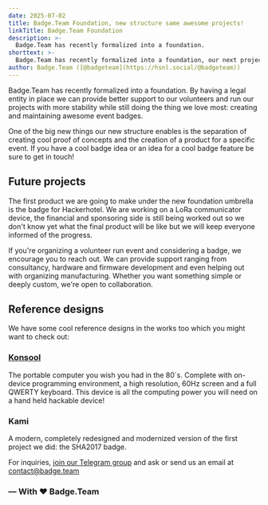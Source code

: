 ```yaml
---
date: 2025-07-02
title: Badge.Team Foundation, new structure same awesome projects!
linkTitle: Badge.Team Foundation
description: >-
  Badge.Team has recently formalized into a foundation. 
shorttext: >-
  Badge.Team has recently formalized into a foundation, our next project and news on the reference designs we are working on.
author: Badge.Team ([@badgeteam](https://hsnl.social/@badgeteam))
---
```


Badge.Team has recently formalized into a foundation. By having a legal entity in place we can provide better support to our volunteers and run our projects with more stability while still doing the thing we love most: creating and maintaining awesome event badges. 

One of the big new things our new structure enables is the separation of creating cool proof of concepts and the creation of a product for a specific event. If you have a cool badge idea or an idea for a cool badge feature be sure to get in touch!

## Future projects

The first product we are going to make under the new foundation umbrella is the badge for Hackerhotel. We are working on a LoRa communicator device, the financial and sponsoring side is still being worked out so we don't know yet what the final product will be like but we will keep everyone informed of the progress.

If you're organizing a volunteer run event and considering a badge, we encourage you to reach out. We can provide support ranging from consultancy, hardware and firmware development and even helping out with organizing manufacturing. Whether you want something simple or deeply custom, we're open to collaboration.

## Reference designs

We have some cool reference designs in the works too which you might want to check out:

### [Konsool](/docs/badges/konsool/)
The portable computer you wish you had in the 80\`s. Complete with on-device programming environment, a high resolution, 60Hz screen and a full QWERTY keyboard. This device is all the computing power you will need on a hand held hackable device!

### Kami
A modern, completely redesigned and modernized version of the first project we did: the SHA2017 badge.

For inquiries, [join our Telegram group](https://t.me/+StQpEWyhnb96Y88p) and ask or send us an email at contact@badge.team

### — With ❤️ Badge.Team
